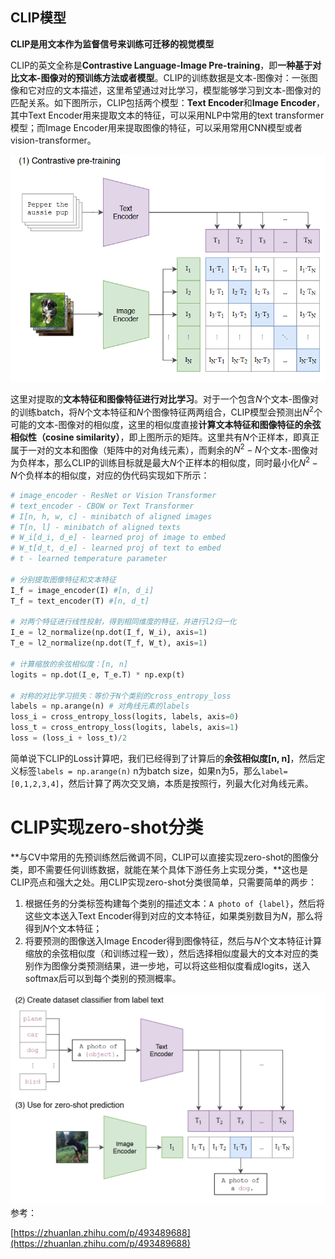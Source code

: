## CLIP模型
**CLIP是用文本作为监督信号来训练可迁移的视觉模型**

CLIP的英文全称是**Contrastive Language-Image Pre-training**，即**一种基于对比文本-图像对的预训练方法或者模型**。CLIP的训练数据是文本-图像对：一张图像和它对应的文本描述，这里希望通过对比学习，模型能够学习到文本-图像对的匹配关系。如下图所示，CLIP包括两个模型：**Text Encoder**和**Image Encoder**，其中Text Encoder用来提取文本的特征，可以采用NLP中常用的text transformer模型；而Image Encoder用来提取图像的特征，可以采用常用CNN模型或者vision-transformer。  

![img](./assets/clip-pipeline.png)  

这里对提取的**文本特征和图像特征进行对比学习**。对于一个包含$N$个文本-图像对的训练batch，将$N$个文本特征和$N$个图像特征两两组合，CLIP模型会预测出$N^2$个可能的文本-图像对的相似度，这里的相似度直接**计算文本特征和图像特征的余弦相似性（cosine similarity）**，即上图所示的矩阵。这里共有$N$个正样本，即真正属于一对的文本和图像（矩阵中的对角线元素），而剩余的$N^2-N$个文本-图像对为负样本，那么CLIP的训练目标就是最大$N$个正样本的相似度，同时最小化$N^2-N$个负样本的相似度，对应的伪代码实现如下所示：
```Python
# image_encoder - ResNet or Vision Transformer
# text_encoder - CBOW or Text Transformer
# I[n, h, w, c] - minibatch of aligned images
# T[n, l] - minibatch of aligned texts
# W_i[d_i, d_e] - learned proj of image to embed
# W_t[d_t, d_e] - learned proj of text to embed
# t - learned temperature parameter

# 分别提取图像特征和文本特征
I_f = image_encoder(I) #[n, d_i]
T_f = text_encoder(T) #[n, d_t]

# 对两个特征进行线性投射，得到相同维度的特征，并进行l2归一化
I_e = l2_normalize(np.dot(I_f, W_i), axis=1)
T_e = l2_normalize(np.dot(T_f, W_t), axis=1)

# 计算缩放的余弦相似度：[n, n]
logits = np.dot(I_e, T_e.T) * np.exp(t)

# 对称的对比学习损失：等价于N个类别的cross_entropy_loss
labels = np.arange(n) # 对角线元素的labels
loss_i = cross_entropy_loss(logits, labels, axis=0)
loss_t = cross_entropy_loss(logits, labels, axis=1)
loss = (loss_i + loss_t)/2
```
简单说下CLIP的Loss计算吧，我们已经得到了计算后的**余弦相似度[n, n]**，然后定义标签`labels = np.arange(n)` n为batch size，如果n为5，那么`label=[0,1,2,3,4]`，然后计算了两次交叉熵，本质是按照行，列最大化对角线元素。

# CLIP实现zero-shot分类
  
**与CV中常用的先预训练然后微调不同，CLIP可以直接实现zero-shot的图像分类，即不需要任何训练数据，就能在某个具体下游任务上实现分类，**这也是CLIP亮点和强大之处。用CLIP实现zero-shot分类很简单，只需要简单的两步：

1. 根据任务的分类标签构建每个类别的描述文本：`A photo of {label}`，然后将这些文本送入Text Encoder得到对应的文本特征，如果类别数目为$N$，那么将得到$N$个文本特征；
2. 将要预测的图像送入Image Encoder得到图像特征，然后与$N$个文本特征计算缩放的余弦相似度（和训练过程一致），然后选择相似度最大的文本对应的类别作为图像分类预测结果，进一步地，可以将这些相似度看成logits，送入softmax后可以到每个类别的预测概率。

![img](./assets/clip-zero-shot.png)  
参考：

[https://zhuanlan.zhihu.com/p/493489688](https://zhuanlan.zhihu.com/p/493489688)